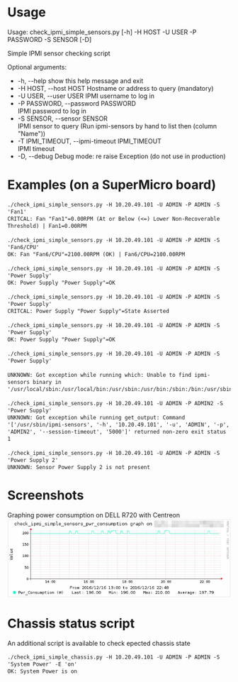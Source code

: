 # Usage

Usage: check_ipmi_simple_sensors.py [-h] -H HOST -U USER -P PASSWORD -S SENSOR [-D]

Simple IPMI sensor checking script

Optional arguments:
*  -h, --help            show this help message and exit
*  -H HOST, --host HOST  Hostname or address to query (mandatory)
*  -U USER, --user USER  IPMI username to log in
*  -P PASSWORD, --password PASSWORD  
                         IPMI password to log in
*  -S SENSOR, --sensor SENSOR  
                         IPMI sensor to query (Run ipmi-sensors by hand to list then (column "Name"))
*  -T IPMI_TIMEOUT, --ipmi-timeout IPMI_TIMEOUT  
                         IPMI timeout
*  -D, --debug           Debug mode: re raise Exception (do not use in production)


# Examples (on a SuperMicro board)

```
./check_ipmi_simple_sensors.py -H 10.20.49.101 -U ADMIN -P ADMIN -S 'Fan1'
CRITCAL: Fan "Fan1"=0.00RPM (At or Below (<=) Lower Non-Recoverable Threshold) | Fan1=0.00RPM

./check_ipmi_simple_sensors.py -H 10.20.49.101 -U ADMIN -P ADMIN -S 'Fan6/CPU'
OK: Fan "Fan6/CPU"=2100.00RPM (OK) | Fan6/CPU=2100.00RPM

./check_ipmi_simple_sensors.py -H 10.20.49.101 -U ADMIN -P ADMIN -S 'Power Supply'
OK: Power Supply "Power Supply"=OK

./check_ipmi_simple_sensors.py -H 10.20.49.101 -U ADMIN -P ADMIN -S 'Power Supply'
CRITCAL: Power Supply "Power Supply"=State Asserted

./check_ipmi_simple_sensors.py -H 10.20.49.101 -U ADMIN -P ADMIN -S 'Power Supply'
OK: Power Supply "Power Supply"=OK

./check_ipmi_simple_sensors.py -H 10.20.49.101 -U ADMIN -P ADMIN -S 'Power Supply'

UNKNOWN: Got exception while running which: Unable to find ipmi-sensors binary in '/usr/local/sbin:/usr/local/bin:/usr/sbin:/usr/bin:/sbin:/bin:/usr/sbin:/sbin:/docker/centreon/volumes/data/git/ipmi'

./check_ipmi_simple_sensors.py -H 10.20.49.101 -U ADMIN -P ADMIN2 -S 'Power Supply' 
UNKNOWN: Got exception while running get_output: Command '['/usr/sbin/ipmi-sensors', '-h', '10.20.49.101', '-u', 'ADMIN', '-p', 'ADMIN2', '--session-timeout', '5000']' returned non-zero exit status 1

./check_ipmi_simple_sensors.py -H 10.20.49.101 -U ADMIN -P ADMIN -S 'Power Supply 2' 
UNKNOWN: Sensor Power Supply 2 is not present
```

# Screenshots

Graphing power consumption on DELL R720 with Centreon
![Alt screenshot](/screenshots/ipmi_power_consumption.png?raw=true)


# Chassis status script

An additional script is available to check epected chassis state

```
./check_ipmi_simple_chassis.py -H 10.20.49.101 -U ADMIN -P ADMIN -S 'System Power' -E 'on'
OK: System Power is on
```

